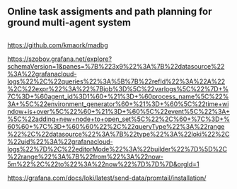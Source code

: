 ## Online task assigments and path planning for ground multi-agent system


##

https://github.com/kmaork/madbg

https://szobov.grafana.net/explore?schemaVersion=1&panes=%7B%223x9%22%3A%7B%22datasource%22%3A%22grafanacloud-logs%22%2C%22queries%22%3A%5B%7B%22refId%22%3A%22A%22%2C%22expr%22%3A%22%7Bjob%3D%5C%22varlogs%5C%22%7D+%7C%3D+%60agent_id%3D1%60+%21%3D+%60process_name%5C%22%3A+%5C%22environment_generator%60+%21%3D+%60%5C%22time+window+is+over%5C%22%60+%21%3D+%60%5C%22event%5C%22%3A+%5C%22adding+new+node+to+open_set%5C%22%2C%60+%7C%3D+%60%60+%7C%3D+%60%60%22%2C%22queryType%22%3A%22range%22%2C%22datasource%22%3A%7B%22type%22%3A%22loki%22%2C%22uid%22%3A%22grafanacloud-logs%22%7D%2C%22editorMode%22%3A%22builder%22%7D%5D%2C%22range%22%3A%7B%22from%22%3A%22now-5m%22%2C%22to%22%3A%22now%22%7D%7D%7D&orgId=1


https://grafana.com/docs/loki/latest/send-data/promtail/installation/
